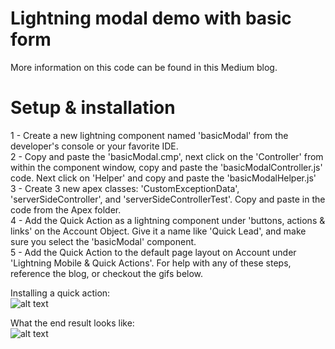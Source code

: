 # Lightning modal demo with basic form
More information on this code can be found in this Medium blog.

# Setup & installation
1 - Create a new lightning component named 'basicModal' from the developer's console or your favorite IDE.<br>
2 - Copy and paste the 'basicModal.cmp', next click on the 'Controller' from within the component window, copy and paste the 'basicModalController.js' code. Next click on 'Helper' and copy and paste the 'basicModalHelper.js'<br>
3 - Create 3 new apex classes: 'CustomExceptionData', 'serverSideController',
and 'serverSideControllerTest'. Copy and paste in the code from the Apex folder.<br>
4 - Add the Quick Action as a lightning component under 'buttons, actions & links' on the Account Object. Give it a name like 'Quick Lead', and make sure you select the 'basicModal' component.<br>
5 - Add the Quick Action to the default page layout on Account under 'Lightning Mobile & Quick Actions'.
For help with any of these steps, reference the blog, or checkout the gifs below.<br>

Installing a quick action:<br>
![alt text](https://raw.githubusercontent.com/cheneyshreve/lightningComponents/images/wireTheQuickAction.gif)
<br>

What the end result looks like:<br>
![alt text](https://raw.githubusercontent.com/cheneyshreve/lightningComponents/images/quickActionDemo.gif)
<br>
